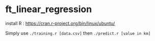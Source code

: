 # ft_linear_regression

install R : https://cran.r-project.org/bin/linux/ubuntu/

Simply use `./training.r [data.csv]` then `./predict.r [value in km]`